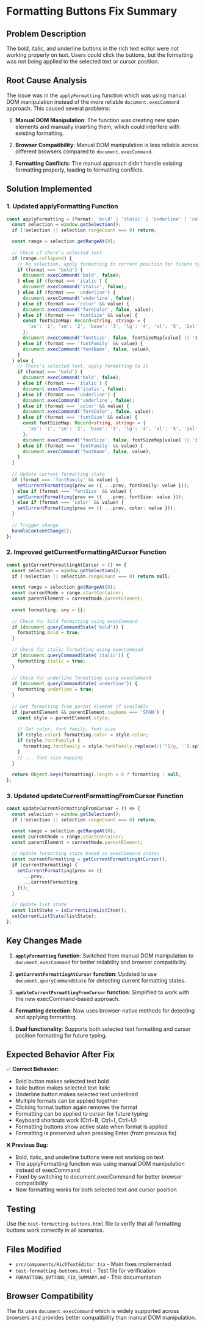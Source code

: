 # Formatting Buttons Fix Summary

## Problem Description
The bold, italic, and underline buttons in the rich text editor were not working properly on text. Users could click the buttons, but the formatting was not being applied to the selected text or cursor position.

## Root Cause Analysis
The issue was in the `applyFormatting` function which was using manual DOM manipulation instead of the more reliable `document.execCommand` approach. This caused several problems:

1. **Manual DOM Manipulation**: The function was creating new span elements and manually inserting them, which could interfere with existing formatting.

2. **Browser Compatibility**: Manual DOM manipulation is less reliable across different browsers compared to `document.execCommand`.

3. **Formatting Conflicts**: The manual approach didn't handle existing formatting properly, leading to formatting conflicts.

## Solution Implemented

### 1. Updated applyFormatting Function
```typescript
const applyFormatting = (format: 'bold' | 'italic' | 'underline' | 'color' | 'fontSize' | 'fontFamily', value?: string) => {
  const selection = window.getSelection();
  if (!selection || selection.rangeCount === 0) return;

  const range = selection.getRangeAt(0);
  
  // Check if there's selected text
  if (range.collapsed) {
    // No selection, apply formatting to current position for future typing
    if (format === 'bold') {
      document.execCommand('bold', false);
    } else if (format === 'italic') {
      document.execCommand('italic', false);
    } else if (format === 'underline') {
      document.execCommand('underline', false);
    } else if (format === 'color' && value) {
      document.execCommand('foreColor', false, value);
    } else if (format === 'fontSize' && value) {
      const fontSizeMap: Record<string, string> = {
        'xs': '1', 'sm': '2', 'base': '3', 'lg': '4', 'xl': '5', '2xl': '6', '3xl': '7'
      };
      document.execCommand('fontSize', false, fontSizeMap[value] || '3');
    } else if (format === 'fontFamily' && value) {
      document.execCommand('fontName', false, value);
    }
  } else {
    // There's selected text, apply formatting to it
    if (format === 'bold') {
      document.execCommand('bold', false);
    } else if (format === 'italic') {
      document.execCommand('italic', false);
    } else if (format === 'underline') {
      document.execCommand('underline', false);
    } else if (format === 'color' && value) {
      document.execCommand('foreColor', false, value);
    } else if (format === 'fontSize' && value) {
      const fontSizeMap: Record<string, string> = {
        'xs': '1', 'sm': '2', 'base': '3', 'lg': '4', 'xl': '5', '2xl': '6', '3xl': '7'
      };
      document.execCommand('fontSize', false, fontSizeMap[value] || '3');
    } else if (format === 'fontFamily' && value) {
      document.execCommand('fontName', false, value);
    }
  }
  
  // Update current formatting state
  if (format === 'fontFamily' && value) {
    setCurrentFormatting(prev => ({ ...prev, fontFamily: value }));
  } else if (format === 'fontSize' && value) {
    setCurrentFormatting(prev => ({ ...prev, fontSize: value }));
  } else if (format === 'color' && value) {
    setCurrentFormatting(prev => ({ ...prev, color: value }));
  }
  
  // Trigger change
  handleContentChange();
};
```

### 2. Improved getCurrentFormattingAtCursor Function
```typescript
const getCurrentFormattingAtCursor = () => {
  const selection = window.getSelection();
  if (!selection || selection.rangeCount === 0) return null;

  const range = selection.getRangeAt(0);
  const currentNode = range.startContainer;
  const parentElement = currentNode.parentElement;
  
  const formatting: any = {};
  
  // Check for bold formatting using execCommand
  if (document.queryCommandState('bold')) {
    formatting.bold = true;
  }
  
  // Check for italic formatting using execCommand
  if (document.queryCommandState('italic')) {
    formatting.italic = true;
  }
  
  // Check for underline formatting using execCommand
  if (document.queryCommandState('underline')) {
    formatting.underline = true;
  }
  
  // Get formatting from parent element if available
  if (parentElement && parentElement.tagName === 'SPAN') {
    const style = parentElement.style;
    
    // Get color, font family, font size
    if (style.color) formatting.color = style.color;
    if (style.fontFamily) {
      formatting.fontFamily = style.fontFamily.replace(/['"]/g, '').split(',')[0].trim();
    }
    // ... font size mapping
  }
  
  return Object.keys(formatting).length > 0 ? formatting : null;
};
```

### 3. Updated updateCurrentFormattingFromCursor Function
```typescript
const updateCurrentFormattingFromCursor = () => {
  const selection = window.getSelection();
  if (!selection || selection.rangeCount === 0) return;

  const range = selection.getRangeAt(0);
  const currentNode = range.startContainer;
  const parentElement = currentNode.parentElement;
  
  // Update formatting state based on execCommand states
  const currentFormatting = getCurrentFormattingAtCursor();
  if (currentFormatting) {
    setCurrentFormatting(prev => ({
      ...prev,
      ...currentFormatting
    }));
  }
  
  // Update list state
  const listState = isCurrentLineListItem();
  setCurrentListState(listState);
};
```

## Key Changes Made

1. **`applyFormatting` function**: Switched from manual DOM manipulation to `document.execCommand` for better reliability and browser compatibility.

2. **`getCurrentFormattingAtCursor` function**: Updated to use `document.queryCommandState` for detecting current formatting states.

3. **`updateCurrentFormattingFromCursor` function**: Simplified to work with the new execCommand-based approach.

4. **Formatting detection**: Now uses browser-native methods for detecting and applying formatting.

5. **Dual functionality**: Supports both selected text formatting and cursor position formatting for future typing.

## Expected Behavior After Fix

✅ **Correct Behavior:**
- Bold button makes selected text bold
- Italic button makes selected text italic
- Underline button makes selected text underlined
- Multiple formats can be applied together
- Clicking format button again removes the format
- Formatting can be applied to cursor for future typing
- Keyboard shortcuts work (Ctrl+B, Ctrl+I, Ctrl+U)
- Formatting buttons show active state when format is applied
- Formatting is preserved when pressing Enter (from previous fix)

❌ **Previous Bug:**
- Bold, italic, and underline buttons were not working on text
- The applyFormatting function was using manual DOM manipulation instead of execCommand
- Fixed by switching to document.execCommand for better browser compatibility
- Now formatting works for both selected text and cursor position

## Testing
Use the `test-formatting-buttons.html` file to verify that all formatting buttons work correctly in all scenarios.

## Files Modified
- `src/components/RichTextEditor.tsx` - Main fixes implemented
- `test-formatting-buttons.html` - Test file for verification
- `FORMATTING_BUTTONS_FIX_SUMMARY.md` - This documentation

## Browser Compatibility
The fix uses `document.execCommand` which is widely supported across browsers and provides better compatibility than manual DOM manipulation. 
